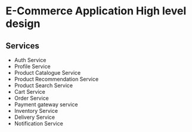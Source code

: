 # E-Commerce Application High level design

## Services 

* Auth Service
* Profile Service
* Product Catalogue Service
* Product Recommendation Service
* Product Search Service
* Cart Service
* Order Service
* Payment gateway service
* Inventory Service
* Delivery Service
* Notification Service

